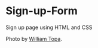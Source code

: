 # Sign-up-Form

Sign up page using HTML and CSS

Photo by [William Topa](https://unsplash.com/@williamtopa?utm_source=unsplash&utm_medium=referral&utm_content=creditCopyText).